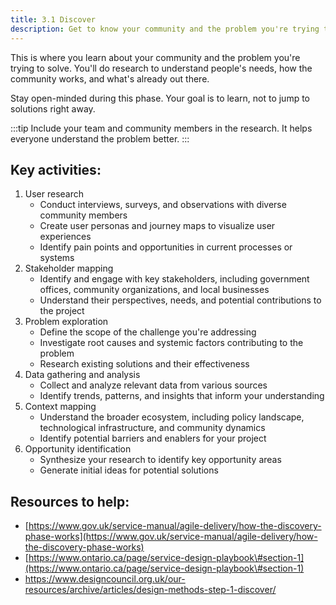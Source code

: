 ```yaml
---
title: 3.1 Discover 
description: Get to know your community and the problem you're trying to solve. Talk to people, observe, and gather information.
---
```


This is where you learn about your community and the problem you're trying to solve. You'll do research to understand people's needs, how the community works, and what's already out there.

Stay open-minded during this phase. Your goal is to learn, not to jump to solutions right away.

:::tip
Include your team and community members in the research. It helps everyone understand the problem better.
:::

## Key activities:

1. User research  
   * Conduct interviews, surveys, and observations with diverse community members  
   * Create user personas and journey maps to visualize user experiences  
   * Identify pain points and opportunities in current processes or systems  
2. Stakeholder mapping  
   * Identify and engage with key stakeholders, including government offices, community organizations, and local businesses  
   * Understand their perspectives, needs, and potential contributions to the project  
3. Problem exploration  
   * Define the scope of the challenge you're addressing  
   * Investigate root causes and systemic factors contributing to the problem  
   * Research existing solutions and their effectiveness  
4. Data gathering and analysis  
   * Collect and analyze relevant data from various sources  
   * Identify trends, patterns, and insights that inform your understanding  
5. Context mapping  
   * Understand the broader ecosystem, including policy landscape, technological infrastructure, and community dynamics  
   * Identify potential barriers and enablers for your project  
6. Opportunity identification  
   * Synthesize your research to identify key opportunity areas  
   * Generate initial ideas for potential solutions

## Resources to help:

- [https://www.gov.uk/service-manual/agile-delivery/how-the-discovery-phase-works](https://www.gov.uk/service-manual/agile-delivery/how-the-discovery-phase-works)  
- [https://www.ontario.ca/page/service-design-playbook\#section-1](https://www.ontario.ca/page/service-design-playbook\#section-1)  
- https://www.designcouncil.org.uk/our-resources/archive/articles/design-methods-step-1-discover/